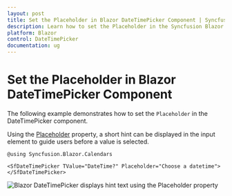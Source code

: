 ```yaml
---
layout: post
title: Set the Placeholder in Blazor DateTimePicker Component | Syncfusion
description: Learn how to set the Placeholder in the Syncfusion Blazor DateTimePicker component to display hint text in the input.
platform: Blazor
control: DateTimePicker 
documentation: ug
---
```


# Set the Placeholder in Blazor DateTimePicker Component

The following example demonstrates how to set the `Placeholder` in the DateTimePicker component.

Using the [Placeholder](https://help.syncfusion.com/cr/blazor/Syncfusion.Blazor.Calendars.SfDateTimePicker-1.html#Syncfusion_Blazor_Calendars_SfDateTimePicker_1_Placeholder) property, a short hint can be displayed in the input element to guide users before a value is selected.

```cshtml
@using Syncfusion.Blazor.Calendars

<SfDateTimePicker TValue="DateTime?" Placeholder="Choose a datetime"></SfDateTimePicker>
```

![Blazor DateTimePicker displays hint text using the Placeholder property](../images/blazor-datetimepicker-hint-element.png)